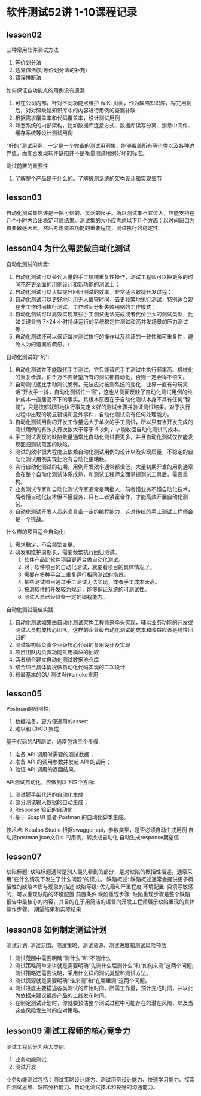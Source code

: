 # 软件测试52讲 1-10课程记录

## lesson02
三种常用软件测试方法
1. 等价划分法
2. 边界值法(对等价划分法的补充)
3. 错误推断法

如何保证各功能点的用例没有遗漏
1. 可在公司内部，针对不同功能点维护 WiKi 页面，作为缺陷知识库，写完用例后，对对照缺陷知识库中的内容进行用例的查漏补缺
2. 根据需求覆盖率和代码覆盖率，设计测试用例
3. 熟悉系统的内部架构，比如数据库连接方式、数据库读写分离、消息中间件、缓存系统等设计测试用例

"好的"测试用例，一定是一个完备的测试用例集，能够覆盖所有等价类以及各种边界值，而能否发现软件缺陷并不是衡量测试用例好坏的标准。

测试前置的重要性
1. 了解整个产品是干什么的。了解被测系统的架构设计和实现细节

## lesson03
自动化测试集应该是一把可信的、灵活的尺子。所以测试集不宜过大，应能支持在几个小时内给出稳定可信结果。测试集的大小应考虑以下几个方面：以时间窗口为首要敏感因素，然后考虑覆盖功能的重要程度，测试执行的稳定性.

## lesson04 为什么需要做自动化测试
自动化测试的优势:
1. 自动化测试可以替代大量的手工机械重复性操作，测试工程师可以把更多的时间花在更全面的用例设计和新功能的测试上；
2. 自动化测试可以大幅提升回归测试的效率，非常适合敏捷开发过程；
3. 自动化测试可以更好地利用无人值守时间，去更频繁地执行测试，特别适合现在非工作时间执行测试，工作时间分析失败用例的工作模式；
4. 自动化测试可以高效实现某些手工测试无法完成或者代价巨大的测试类型，比如关键业务 7×24 小时持续运行的系统稳定性测试和高并发场景的压力测试等；
5. 自动化测试还可以保证每次测试执行的操作以及验证的一致性和可重复性，避免人为的遗漏或疏忽。\

自动化测试的"坑":
1. 自动化测试并不能取代手工测试，它只能替代手工测试中执行频率高、机械化的重复步骤。你千万不要奢望所有的测试都自动化，否则一定会得不偿失。
2. 自动测试远比手动测试脆弱，无法应对被测系统的变化，业界一直有句玩笑话“开发手一抖，自动化测试忙一宿”，这也从侧面反映了自动化测试用例的维护成本一直居高不下的事实。其根本原因在于自动化测试本身不具有任何“智能”，只是按部就班地执行事先定义好的测试步骤并验证测试结果。对于执行过程中出现的明显错误和意外事件，自动化测试没有任何处理能力。
3. 自动化测试用例的开发工作量远大于单次的手工测试，所以只有当开发完成的测试用例的有效执行次数大于等于 5 次时，才能收回自动化测试的成本。
4. 手工测试发现的缺陷数量通常比自动化测试要更多，并且自动化测试仅仅能发现回归测试范围的缺陷。
5. 测试的效率很大程度上依赖自动化测试用例的设计以及实现质量，不稳定的自动化测试用例实现比没有自动化更糟糕。
6. 实行自动化测试的初期，用例开发效率通常都很低，大量初期开发的用例通常会在整个自动化测试体系成熟，和测试工程师全面掌握测试工具后，需要重构。
7. 业务测试专家和自动化测试专家通常是两批人，前者懂业务不懂自动化技术，后者懂自动化技术但不懂业务，只有二者紧密合作，才能高效开展自动化测试。
8. 自动化测试开发人员必须具备一定的编程能力，这对传统的手工测试工程师会是一个挑战。

什么样的项目适合自动化:
1. 需求稳定，不会频繁变更。
2. 研发和维护周期长，需要频繁执行回归测试。
    1. 软件产品比软件项目更适合做自动化测试。
    2. 对于软件项目的自动化测试，就要看项目的具体情况了。
    3. 需要在多种平台上重复运行相同测试的场景。
    4. 某些测试项目通过手工测试无法实现，或者手工成本太高。
    5. 被测软件的开发较为规范，能够保证系统的可测试性。
    6. 测试人员已经具备一定的编程能力。

自动化测试最佳实践:
1. 自动化测试如果由自动化测试架构工程师来牵头实现，辅以业务功能的开发或测试人员构成核心团队，这样的企业级自动化测试的成本和收益应该是线性回归的
2. 测试架构师负责企业级核心代码的复用设计及实现
3. 项目团队内负责功能共用模块的抽取
4. 两者结合建立自动化测试数据池仓库
5. 结合项目具体情况做自动化代码实现的二次设计
6. 有最基本的GUI测试当作smoke来用

## lesson05 
Postman的局限性:
1. 数据准备，更方便通用的assert
2. 难以和 CI/CD 集成


基于代码的API测试，通常包含三个步骤:
1. 准备 API 调用时需要的测试数据；
2. 准备 API 的调用参数并发起 API 的调用；
3. 验证 API 调用的返回结果。

API测试自动化，应做到以下四个方面:
1. 测试脚手架代码的自动化生成；
2. 部分测试输入数据的自动生成；
3. Response 验证的自动化；
4. 基于 SoapUI 或者 Postman 的自动化脚本生成。

技术点:
Katalon Studio
根据swagger api，参数类型，是否必须自动生成用例
自动把postman json文件中的用例，转换成自动化
自动生成response期望值

## lesson07
缺陷标题: 缺陷标题通常是别人最先看到的部分，是对缺陷的概括性描述，通常采用“在什么情况下发生了什么问题”的模式。
缺陷概述: 缺陷概述通常会提供更多概括性的缺陷本质与现象的描述
缺陷等级: 优先级和严重程度
环境配置: 只填写敏感的，可以重现缺陷的环境配置
前置条件
缺陷重现步骤: 缺陷重现步骤是整个缺陷报告中最核心的内容，其目的在于用简洁的语言向开发工程师展示缺陷重现的具体操作步骤。
期望结果和实际结果

## lesson08 如何制定测试计划
测试计划: 测试范围、测试策略、测试资源、测试进度和测试风险预估
1. 测试范围中需要明确“测什么”和“不测什么
2. 测试策略简单来讲就是需要明确“先测什么后测什么”和“如何来测”这两个问题; 测试策略还需要说明，采用什么样的测试类型和测试方法。
3. 测试资源就是需要明确“谁来测”和“在哪里测”这两个问题。
4. 测试进度主要描述各类测试的开始时间，所需工作量，预计完成时间，并以此为依据来建议最终产品的上线发布时间。
5. 在制定测试计划时，你就要预估整个测试过程中可能存在的潜在风险，以及当这些风险发生时的应对策略。

## lesson09 测试工程师的核心竞争力
测试工程师分为两大类别:
1. 业务功能测试
2. 测试开发

业务功能测试包括：测试策略设计能力、测试用例设计能力、快速学习能力、探索性测试思维、缺陷分析能力、自动化测试技术和良好的沟通能力。
